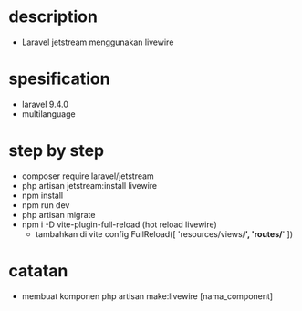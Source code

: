 # description
- Laravel jetstream menggunakan livewire

# spesification
- laravel 9.4.0
- multilanguage

# step by step
- composer require laravel/jetstream
- php artisan jetstream:install livewire
- npm install
- npm run dev
- php artisan migrate
- npm i -D vite-plugin-full-reload (hot reload livewire)
    + tambahkan di vite config
        FullReload([ 
            'resources/views/**', 
            'routes/**'
        ])

# catatan
- membuat komponen
    php artisan make:livewire [nama_component]